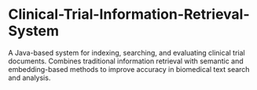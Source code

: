 # Clinical-Trial-Information-Retrieval-System
A Java-based system for indexing, searching, and evaluating clinical trial documents. Combines traditional information retrieval with semantic and embedding-based methods to improve accuracy in biomedical text search and analysis.
